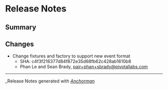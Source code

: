 # Release Notes

## Summary

## Changes

* Change fixtures and factory to support new event format
    * SHA: c4f3f216377d84f872e35d68fb62c428ab1610b8
    * Phan Le and Sean Brady, pair+phan+sbrady@pivotallabs.com


------

_Release Notes generated with _[Anchorman](http://github.com/infews/anchorman)_